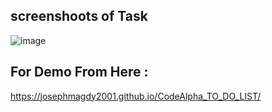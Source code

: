 ## screenshoots of Task 
![image](https://github.com/josephmagdy2001/CodeAlpha_TO_DO_LIST/assets/116683350/a20140c8-1ff9-4d4b-9ebf-3c80de347650)

## For Demo From Here : 
https://josephmagdy2001.github.io/CodeAlpha_TO_DO_LIST/
